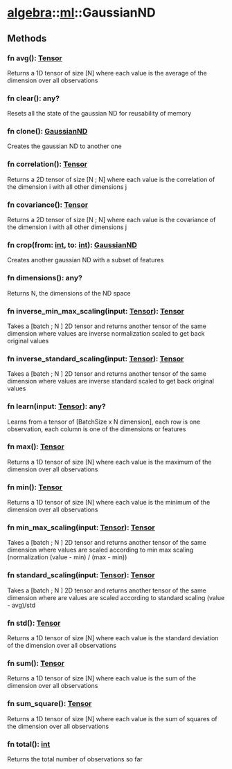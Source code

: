 # [algebra](/libs/algebra/)::[ml](/libs/algebra/ml/)::GaussianND

## Methods
### fn avg():&nbsp;[Tensor](/libs/std/core/type.Tensor.md)<Badge text="native" />

Returns a 1D tensor of size [N] where each value is the average of the dimension over all observations
### fn clear():&nbsp;any?<Badge text="native" />

Resets all the state of the gaussian ND for reusability of memory
### fn clone():&nbsp;[GaussianND](/libs/algebra/ml/type.GaussianND.md)<Badge text="native" />

Creates the gaussian ND to another one
### fn correlation():&nbsp;[Tensor](/libs/std/core/type.Tensor.md)<Badge text="native" />

Returns a 2D tensor of size [N ; N] where each value is the correlation of the dimension i with all other dimensions j
### fn covariance():&nbsp;[Tensor](/libs/std/core/type.Tensor.md)<Badge text="native" />

Returns a 2D tensor of size [N ; N] where each value is the covariance of the dimension i with all other dimensions j
### fn crop(from:&nbsp;[int](/libs/std/core/type.int.md), to:&nbsp;[int](/libs/std/core/type.int.md)):&nbsp;[GaussianND](/libs/algebra/ml/type.GaussianND.md)<Badge text="native" />

Creates another gaussian ND with a subset of features
### fn dimensions():&nbsp;any?<Badge text="native" />

Returns N, the dimensions of the ND space
### fn inverse_min_max_scaling(input:&nbsp;[Tensor](/libs/std/core/type.Tensor.md)):&nbsp;[Tensor](/libs/std/core/type.Tensor.md)<Badge text="native" />

Takes a [batch ; N ] 2D tensor and returns another tensor of the same dimension where values are inverse normalization scaled to get back original values
### fn inverse_standard_scaling(input:&nbsp;[Tensor](/libs/std/core/type.Tensor.md)):&nbsp;[Tensor](/libs/std/core/type.Tensor.md)<Badge text="native" />

Takes a [batch ; N ] 2D tensor and returns another tensor of the same dimension where values are inverse standard scaled to get back original values
### fn learn(input:&nbsp;[Tensor](/libs/std/core/type.Tensor.md)):&nbsp;any?<Badge text="native" />

Learns from a tensor of [BatchSize x N dimension], each row is one observation, each column is one of the dimensions or features
### fn max():&nbsp;[Tensor](/libs/std/core/type.Tensor.md)<Badge text="native" />

Returns a 1D tensor of size [N] where each value is the maximum of the dimension over all observations
### fn min():&nbsp;[Tensor](/libs/std/core/type.Tensor.md)<Badge text="native" />

Returns a 1D tensor of size [N] where each value is the minimum of the dimension over all observations
### fn min_max_scaling(input:&nbsp;[Tensor](/libs/std/core/type.Tensor.md)):&nbsp;[Tensor](/libs/std/core/type.Tensor.md)<Badge text="native" />

Takes a [batch ; N ] 2D tensor and returns another tensor of the same dimension where values are scaled according to min max scaling (normalization (value - min) / (max - min))
### fn standard_scaling(input:&nbsp;[Tensor](/libs/std/core/type.Tensor.md)):&nbsp;[Tensor](/libs/std/core/type.Tensor.md)<Badge text="native" />

Takes a [batch ; N ] 2D tensor and returns another tensor of the same dimension where are values are scaled according to standard scaling (value - avg)/std
### fn std():&nbsp;[Tensor](/libs/std/core/type.Tensor.md)<Badge text="native" />

Returns a 1D tensor of size [N] where each value is the standard deviation of the dimension over all observations
### fn sum():&nbsp;[Tensor](/libs/std/core/type.Tensor.md)<Badge text="native" />

Returns a 1D tensor of size [N] where each value is the sum of the dimension over all observations
### fn sum_square():&nbsp;[Tensor](/libs/std/core/type.Tensor.md)<Badge text="native" />

Returns a 1D tensor of size [N] where each value is the sum of squares of the dimension over all observations
### fn total():&nbsp;[int](/libs/std/core/type.int.md)<Badge text="native" />

Returns the total number of observations so far
